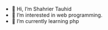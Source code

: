 - 👋 Hi, I’m Shahrier Tauhid
- 👀 I’m interested in web programming.
- 🌱 I’m currently learning php


<!---
tauhid143/tauhid143 is a ✨ special ✨ repository because its `README.md` (this file) appears on your GitHub profile.
You can click the Preview link to take a look at your changes.
--->
